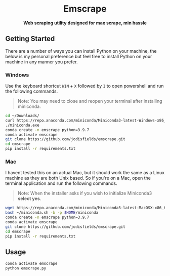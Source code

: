 <center>

# Emscrape

**Web scraping utility designed for max scrape, min hassle**

</center>

## Getting Started

There are a number of ways you can install Python on your machine, the below is my personal preference but feel free to install Python on your machine in any manner you prefer.

### Windows

Use the keyboard shortcut `WIN` + `X` followed by `I` to open powershell and run the following commands.

> Note: You may need to close and reopen your terminal after installing miniconda.

```sh
cd ~/Downloads/
curl https://repo.anaconda.com/miniconda/Miniconda3-latest-Windows-x86_64.exe --output miniconda.exe
./miniconda.exe
conda create -n emscrape python=3.9.7
conda activate emscrape
git clone https://github.com/jodisfields/emscrape.git
cd emscrape
pip install -r requirements.txt
```

### Mac

I havent tested this on an actual Mac, but it should work the same as a Linux machine as they are both Unix based. So if you're on a Mac, open the terminal application and run the following commands.

> Note: When the installer asks if you wish to initialize Miniconda3 **select yes**.

```sh
wget https://repo.anaconda.com/miniconda/Miniconda3-latest-MacOSX-x86_64.sh -O ~/miniconda.sh
bash ~/miniconda.sh -b -p $HOME/miniconda
conda create -n emscrape python=3.9.7
conda activate emscrape
git clone https://github.com/jodisfields/emscrape.git
cd emscrape
pip install -r requirements.txt
```

## Usage

```sh
conda activate emscrape
python emscrape.py
```
